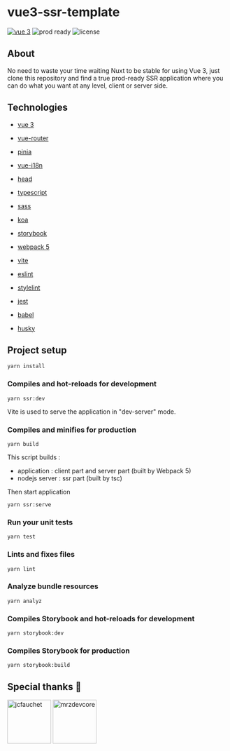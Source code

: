 # vue3-ssr-template
[![vue 3](https://img.shields.io/static/v1?label=vue3&message=ssr&color=green)](https://github.com/vuejs/vue-next)
![prod ready](https://img.shields.io/static/v1?label=production&message=ready&color=green)
![license](https://img.shields.io/badge/license-MIT-blue)
## About

No need to waste your time waiting Nuxt to be stable for using Vue 3, just clone this repository and find a true prod-ready SSR application where you can do what you want at any level, client or server side.

## Technologies

- [vue 3](https://github.com/vuejs/vue-next)
- [vue-router](https://github.com/vuejs/vue-router-next)
- [pinia](https://github.com/vuejs/pinia)
- [vue-i18n](https://github.com/intlify/vue-i18n-next)
- [head](https://github.com/vueuse/head)
- [typescript](https://github.com/Microsoft/TypeScript)
- [sass](https://github.com/sass/dart-sass)
- [koa](https://github.com/koajs/koa)


- [storybook](https://github.com/storybookjs/storybook)
- [webpack 5](https://github.com/webpack/webpack)
- [vite](https://github.com/vitejs/vite)


- [eslint](https://www.npmjs.com/package/eslint)
- [stylelint](https://www.npmjs.com/package/stylelint)
- [jest](https://github.com/facebook/jest)
- [babel](https://babeljs.io/)
- [husky](https://typicode.github.io/husky/)

## Project setup
```
yarn install
```

### Compiles and hot-reloads for development
```
yarn ssr:dev
```
Vite is used to serve the application in "dev-server" mode.

### Compiles and minifies for production
```
yarn build
```
This script builds : 
- application : client part and server part (built by Webpack 5)
- nodejs server : ssr part (built by tsc)

Then start application
```
yarn ssr:serve
```

### Run your unit tests
```
yarn test
```

### Lints and fixes files
```
yarn lint
```

### Analyze bundle resources
```
yarn analyz
```

### Compiles Storybook and hot-reloads for development
```
yarn storybook:dev
```

### Compiles Storybook for production
```
yarn storybook:build
```

## Special thanks 💚

[<img src="https://avatars.githubusercontent.com/u/21689610?v=4" alt="jcfauchet" width="100"/>](https://github.com/jcfauchet)
[<img src="https://avatars.githubusercontent.com/u/11555372?v=4" alt="mrzdevcore" width="100"/>](https://github.com/mrzdevcore)

